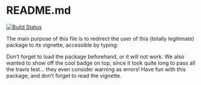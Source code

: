 README.md
================

[![Build
Status](https://travis-ci.com/naelvis/fars.svg?branch=master)](https://travis-ci.com/naelvis/fars)

The main purpose of this file is to redirect the user of this (totally
legitimate) package to its vignette, accessible by typing:

Don’t forget to load the package beforehand, or it will not work. We
also wanted to show off the cool badge on top, since it took quite long
to pass all the travis test… they even consider warning as errors\! Have
fun with this package, and don’t forget to read the vignette.
